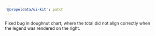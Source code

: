 ```yaml
---
'@propeldata/ui-kit': patch
---
```


Fixed bug in doughnut chart, where the total did not align correctly when the legend was rendered on the right.
